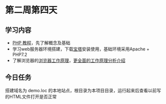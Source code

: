 # 第二周第四天
## 学习内容
* [PHP 教程](http://www.runoob.com/php/php-tutorial.html)，先了解概念及基础
* 学习web服务器环境搭建，下载[宝塔](https://www.bt.cn/)安装使用，基础环境采用Apache + PHP7.2
* 了解浏览器的[浏览器工作原理](https://www.jianshu.com/p/4a942a7dc153)，[更全面的工作原理分析介绍](https://kb.cnblogs.com/page/129756/)

## 今日任务
搭建域名为 demo.loc 的本地站点，根目录为本项目目录，运行起来后查看以前写的HTML文件打开是否正常